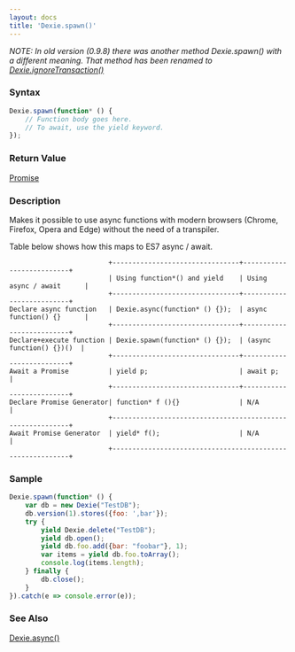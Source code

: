```yaml
---
layout: docs
title: 'Dexie.spawn()'
---
```


_NOTE: In old version (0.9.8) there was another method Dexie.spawn() with a different meaning. That method has been renamed to [Dexie.ignoreTransaction()](Dexie.ignoreTransaction())_

### Syntax

```javascript
Dexie.spawn(function* () {
    // Function body goes here.
    // To await, use the yield keyword.
});
```

### Return Value

[Promise](Promise)

### Description

Makes it possible to use async functions with modern browsers (Chrome, Firefox, Opera and Edge) without the need of a transpiler.

Table below shows how this maps to ES7 async / await.
```
                         +--------------------------------+--------------------------+
                         | Using function*() and yield    | Using async / await      |
                         +--------------------------------+--------------------------+
Declare async function   | Dexie.async(function* () {});  | async function() {}      |
                         +--------------------------------+--------------------------+
Declare+execute function | Dexie.spawn(function* () {});  | (async function() {})()  |
                         +--------------------------------+--------------------------+
Await a Promise          | yield p;                       | await p;                 |
                         +--------------------------------+--------------------------+
Declare Promise Generator| function* f (){}               | N/A                      |
                         +-----------------------------------------------------------+
Await Promise Generator  | yield* f();                    | N/A                      |
                         +-----------------------------------------------------------+

```

### Sample

```javascript
Dexie.spawn(function* () {
    var db = new Dexie("TestDB");
    db.version(1).stores({foo: ',bar'});
    try {
        yield Dexie.delete("TestDB");
        yield db.open();
        yield db.foo.add({bar: "foobar"}, 1);
        var items = yield db.foo.toArray();
        console.log(items.length);
    } finally {
        db.close();
    }
}).catch(e => console.error(e));

```
### See Also
[Dexie.async()](Dexie.async())

